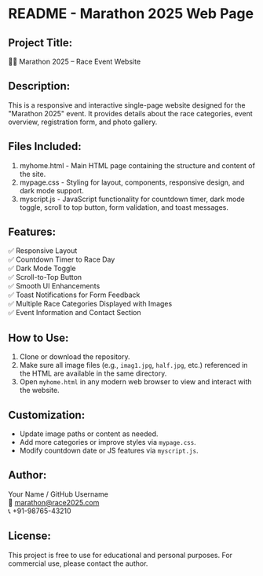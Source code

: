 README - Marathon 2025 Web Page
===============================

Project Title:
--------------
🏃‍♂️ Marathon 2025 – Race Event Website

Description:
------------
This is a responsive and interactive single-page website designed for the "Marathon 2025" event. 
It provides details about the race categories, event overview, registration form, and photo gallery.

Files Included:
---------------
1. myhome.html     - Main HTML page containing the structure and content of the site.
2. mypage.css      - Styling for layout, components, responsive design, and dark mode support.
3. myscript.js     - JavaScript functionality for countdown timer, dark mode toggle, scroll to top button, form validation, and toast messages.

Features:
---------
✅ Responsive Layout  
✅ Countdown Timer to Race Day  
✅ Dark Mode Toggle  
✅ Scroll-to-Top Button  
✅ Smooth UI Enhancements  
✅ Toast Notifications for Form Feedback  
✅ Multiple Race Categories Displayed with Images  
✅ Event Information and Contact Section

How to Use:
-----------
1. Clone or download the repository.
2. Make sure all image files (e.g., `imag1.jpg`, `half.jpg`, etc.) referenced in the HTML are available in the same directory.
3. Open `myhome.html` in any modern web browser to view and interact with the website.

Customization:
--------------
- Update image paths or content as needed.
- Add more categories or improve styles via `mypage.css`.
- Modify countdown date or JS features via `myscript.js`.

Author:
-------
Your Name / GitHub Username  
📧 marathon@race2025.com  
📞 +91-98765-43210

License:
--------
This project is free to use for educational and personal purposes. For commercial use, please contact the author.

